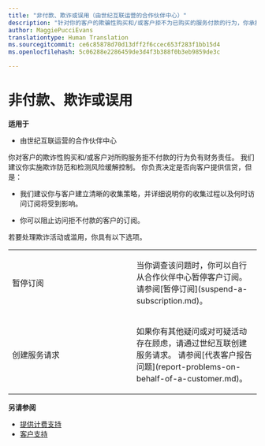 ```yaml
---
title: "非付款、欺诈或误用（由世纪互联运营的合作伙伴中心）"
description: "针对你的客户的欺骗性购买和/或客户拒不为已购买的服务付款的行为，你承担财务方面的责任；因此，我们建议你实施欺诈防范和检测风险缓解控制。"
author: MaggiePucciEvans
translationtype: Human Translation
ms.sourcegitcommit: ce6c85878d70d13dff2f6ccec653f283f1bb15d4
ms.openlocfilehash: 5c06288e2286459de3d4f3b388f0b3eb9859de3c

---
```


# 非付款、欺诈或误用

**适用于**

-   由世纪互联运营的合作伙伴中心

你对客户的欺诈性购买和/或客户对所购服务拒不付款的行为负有财务责任。 我们建议你实施欺诈防范和检测风险缓解控制。 你负责决定是否向客户提供信贷，但是：

-   我们建议你与客户建立清晰的收集策略，并详细说明你的收集过程以及何时访问订阅将受到影响。

-   你可以阻止访问拒不付款的客户的订阅。


若要处理欺诈活动或滥用，你具有以下选项。

<table>
<colgroup>
<col width="50%" />
<col width="50%" />
</colgroup>
<tbody>
<tr class="odd">
<td>暂停订阅</td>
<td><p>当你调查该问题时，你可以自行从合作伙伴中心暂停客户订阅。 请参阅[暂停订阅](suspend-a-subscription.md)。</p></td>
</tr>
<tr class="even">
<td>创建服务请求</td>
<td><p>如果你有其他疑问或对可疑活动存在顾虑，请通过世纪互联创建服务请求。 请参阅[代表客户报告问题](report-problems-on-behalf-of-a-customer.md)。</p></td>
</tr>
</tbody>
</table>

**另请参阅**

-   [提供计费支持](provide-billing-support.md)
-   [客户支持](customer-support.md) 

 







<!--HONumber=Oct16_HO3-->


